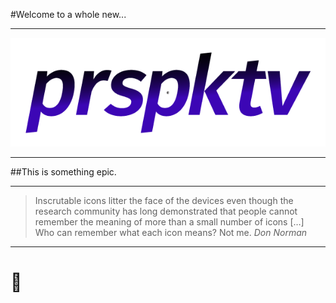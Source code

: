 #Welcome to a whole new...

---


![prspktv logo](./prspktvtemplogo.png)


---

##This is something epic.

---

> Inscrutable icons litter the face of the devices even though the research
> community has long demonstrated that people cannot remember the meaning of
> more than a small number of icons […] Who can remember what each icon
> means? Not me.
> <cite>Don Norman</cite>

---

# 🤫
